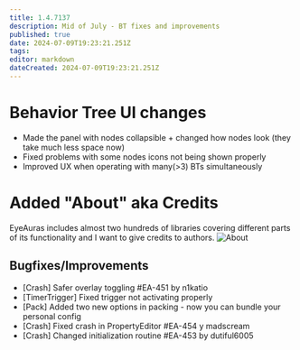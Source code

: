```yaml
---
title: 1.4.7137
description: Mid of July - BT fixes and improvements
published: true
date: 2024-07-09T19:23:21.251Z
tags: 
editor: markdown
dateCreated: 2024-07-09T19:23:21.251Z
---
```


# Behavior Tree UI changes
- Made the panel with nodes collapsible + changed how nodes look (they take much less space now)
- Fixed problems with some nodes icons not being shown properly
- Improved UX when operating with many(>3) BTs simultaneously


# Added "About" aka Credits 
EyeAuras includes almost two hundreds of libraries covering different parts of its functionality and I want to give credits to authors. 
![About](https://s3.eyeauras.net/media/2024/07/EyeAuras_EYZzWlMjtFWOUn3V.png)

## Bugfixes/Improvements
- [Crash] Safer overlay toggling #EA-451 by n1katio
- [TimerTrigger] Fixed trigger not activating properly
- [Pack] Added two new options in packing - now you can bundle your personal config 
- [Crash] Fixed crash in PropertyEditor #EA-454 y madscream
- [Crash] Changed initialization routine #EA-453 by dutiful6005

